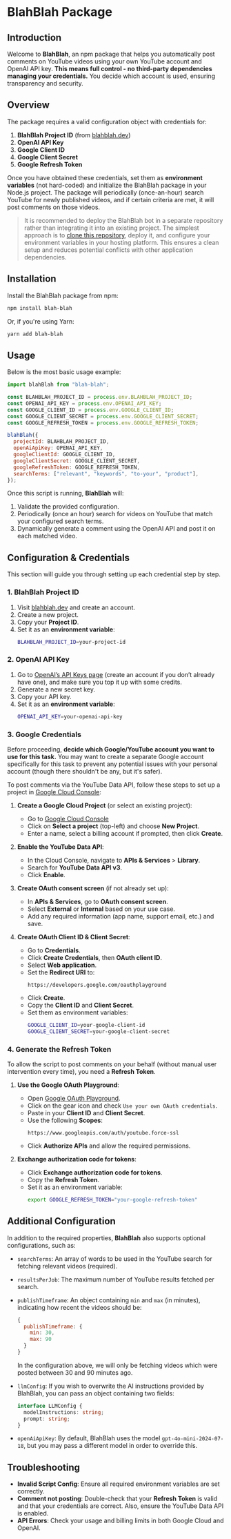 # BlahBlah Package

## Introduction

Welcome to **BlahBlah**, an npm package that helps you automatically post comments on YouTube videos using your own YouTube account and OpenAI API key. **This means full control - no third-party dependencies managing your credentials.** You decide which account is used, ensuring transparency and security.

## Overview

The package requires a valid configuration object with credentials for:

1. **BlahBlah Project ID** (from [blahblah.dev](https://blahblah.dev))
2. **OpenAI API Key**
3. **Google Client ID**
4. **Google Client Secret**
5. **Google Refresh Token**

Once you have obtained these credentials, set them as **environment variables** (not hard-coded) and initialize the BlahBlah package in your Node.js project. The package will periodically (once-an-hour) search YouTube for newly published videos, and if certain criteria are met, it will post comments on those videos.

> It is recommended to deploy the BlahBlah bot in a separate repository rather than integrating it into an existing project. The simplest approach is to [clone this repository](https://replyke.com), deploy it, and configure your environment variables in your hosting platform. This ensures a clean setup and reduces potential conflicts with other application dependencies.

## Installation

Install the BlahBlah package from npm:

```bash
npm install blah-blah
```

Or, if you're using Yarn:

```bash
yarn add blah-blah
```

## Usage

Below is the most basic usage example:

```javascript
import blahBlah from "blah-blah";

const BLAHBLAH_PROJECT_ID = process.env.BLAHBLAH_PROJECT_ID;
const OPENAI_API_KEY = process.env.OPENAI_API_KEY;
const GOOGLE_CLIENT_ID = process.env.GOOGLE_CLIENT_ID;
const GOOGLE_CLIENT_SECRET = process.env.GOOGLE_CLIENT_SECRET;
const GOOGLE_REFRESH_TOKEN = process.env.GOOGLE_REFRESH_TOKEN;

blahBlah({
  projectId: BLAHBLAH_PROJECT_ID,
  openAiApiKey: OPENAI_API_KEY,
  googleClientId: GOOGLE_CLIENT_ID,
  googleClientSecret: GOOGLE_CLIENT_SECRET,
  googleRefreshToken: GOOGLE_REFRESH_TOKEN,
  searchTerms: ["relevant", "keywords", "to-your", "product"],
});
```

Once this script is running, **BlahBlah** will:

1. Validate the provided configuration.
2. Periodically (once an hour) search for videos on YouTube that match your configured search terms.
3. Dynamically generate a comment using the OpenAI API and post it on each matched video.

## Configuration & Credentials

This section will guide you through setting up each credential step by step.

### 1. BlahBlah Project ID

1. Visit [blahblah.dev](https://blahblah.dev) and create an account.
2. Create a new project.
3. Copy your **Project ID**.
4. Set it as an **environment variable**:
   ```bash
   BLAHBLAH_PROJECT_ID=your-project-id
   ```

### 2. OpenAI API Key

1. Go to [OpenAI’s API Keys page](https://platform.openai.com/account/api-keys) (create an account if you don’t already have one), and make sure you top it up with some credits.
2. Generate a new secret key.
3. Copy your API key.
4. Set it as an **environment variable**:
   ```bash
   OPENAI_API_KEY=your-openai-api-key
   ```

### 3. Google Credentials

Before proceeding, **decide which Google/YouTube account you want to use for this task.** You may want to create a separate Google account specifically for this task to prevent any potential issues with your personal account (though there shouldn't be any, but it's safer).

To post comments via the YouTube Data API, follow these steps to set up a project in [Google Cloud Console](https://console.cloud.google.com/):

1. **Create a Google Cloud Project** (or select an existing project):

   - Go to [Google Cloud Console](https://console.cloud.google.com/)
   - Click on **Select a project** (top-left) and choose **New Project**.
   - Enter a name, select a billing account if prompted, then click **Create**.

2. **Enable the YouTube Data API**:

   - In the Cloud Console, navigate to **APIs & Services** > **Library**.
   - Search for **YouTube Data API v3**.
   - Click **Enable**.

3. **Create OAuth consent screen** (if not already set up):

   - In **APIs & Services**, go to **OAuth consent screen**.
   - Select **External** or **Internal** based on your use case.
   - Add any required information (app name, support email, etc.) and save.

4. **Create OAuth Client ID & Client Secret**:
   - Go to **Credentials**.
   - Click **Create Credentials**, then **OAuth client ID**.
   - Select **Web application**.
   - Set the **Redirect URI** to:
     ```
     https://developers.google.com/oauthplayground
     ```
   - Click **Create**.
   - Copy the **Client ID** and **Client Secret**.
   - Set them as environment variables:
     ```bash
     GOOGLE_CLIENT_ID=your-google-client-id
     GOOGLE_CLIENT_SECRET=your-google-client-secret
     ```

### 4. Generate the Refresh Token

To allow the script to post comments on your behalf (without manual user intervention every time), you need a **Refresh Token**.

1. **Use the Google OAuth Playground**:

   - Open [Google OAuth Playground](https://developers.google.com/oauthplayground).
   - Click on the gear icon and check `Use your own OAuth credentials`.
   - Paste in your **Client ID** and **Client Secret**.
   - Use the following **Scopes**:
     ```
     https://www.googleapis.com/auth/youtube.force-ssl
     ```
   - Click **Authorize APIs** and allow the required permissions.

2. **Exchange authorization code for tokens**:
   - Click **Exchange authorization code for tokens**.
   - Copy the **Refresh Token**.
   - Set it as an environment variable:
     ```bash
     export GOOGLE_REFRESH_TOKEN="your-google-refresh-token"
     ```

## Additional Configuration

In addition to the required properties, **BlahBlah** also supports optional configurations, such as:

- `searchTerms`: An array of words to be used in the YouTube search for fetching relevant videos (required).
- `resultsPerJob`: The maximum number of YouTube results fetched per search.
- `publishTimeframe`: An object containing `min` and `max` (in minutes), indicating how recent the videos should be:

  ```javascript
  {
    publishTimeframe: {
      min: 30,
      max: 90
    }
  }
  ```

  In the configuration above, we will only be fetching videos which were posted between 30 and 90 minutes ago.

- `llmConfig`: If you wish to overwrite the AI instructions provided by BlahBlah, you can pass an object containing two fields:

  ```typescript
  interface LLMConfig {
    modelInstructions: string;
    prompt: string;
  }
  ```

- `openAiApiKey`: By default, BlahBlah uses the model `gpt-4o-mini-2024-07-18`, but you may pass a different model in order to override this.

## Troubleshooting

- **Invalid Script Config**: Ensure all required environment variables are set correctly.
- **Comment not posting**: Double-check that your **Refresh Token** is valid and that your credentials are correct. Also, ensure the YouTube Data API is enabled.
- **API Errors**: Check your usage and billing limits in both Google Cloud and OpenAI.

